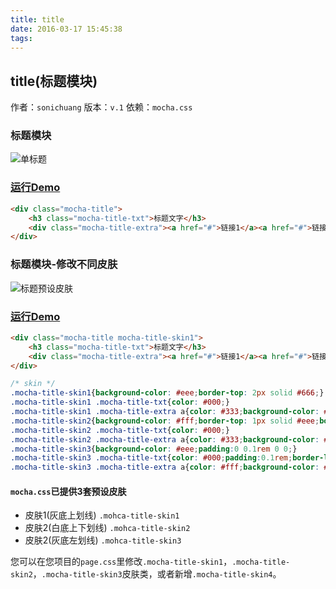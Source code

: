 ```yaml
---
title: title
date: 2016-03-17 15:45:38
tags:
---
```


## title(标题模块)
作者：`sonichuang`
版本：`v.1`
依赖：`mocha.css`

### 标题模块
![单标题](http://game.gtimg.cn/images/js/mocha/images/demo/title1.png)
### [运行Demo](http://tgideas.github.io/mocha/demo/title/demo.html "title(标题模块)")
``` html
<div class="mocha-title">
	<h3 class="mocha-title-txt">标题文字</h3>
	<div class="mocha-title-extra"><a href="#">链接1</a><a href="#">链接2</a></div>
</div>
```

### 标题模块-修改不同皮肤
![标题预设皮肤](http://game.gtimg.cn/images/js/mocha/images/demo/title2.png)
### [运行Demo](http://tgideas.github.io/mocha/demo/title/demo.html "title(标题模块)")
``` html
<div class="mocha-title mocha-title-skin1">
	<h3 class="mocha-title-txt">标题文字</h3>
	<div class="mocha-title-extra"><a href="#">链接1</a><a href="#">链接2</a></div>
</div>
```
``` css
/* skin */
.mocha-title-skin1{background-color: #eee;border-top: 2px solid #666;}
.mocha-title-skin1 .mocha-title-txt{color: #000;}
.mocha-title-skin1 .mocha-title-extra a{color: #333;background-color: #fff;border:1px solid #eee;border-radius:0.1rem;}
.mocha-title-skin2{background-color: #fff;border-top: 1px solid #eee;border-bottom: 1px solid #eee;}
.mocha-title-skin2 .mocha-title-txt{color: #000;}
.mocha-title-skin2 .mocha-title-extra a{color: #333;background-color: #f6f6f6;border:1px solid #eee;border-radius:0.1rem;}
.mocha-title-skin3{background-color: #eee;padding:0 0.1rem 0 0;}
.mocha-title-skin3 .mocha-title-txt{color: #000;padding:0.1rem;border-left:6px solid #333;background-color: #fff;padding:0 0.1rem;}
.mocha-title-skin3 .mocha-title-extra a{color: #fff;background-color: #333;border-radius:0;}
```
####  `mocha.css`已提供3套预设皮肤
- 皮肤1(灰底上划线) `.mohca-title-skin1`
- 皮肤2(白底上下划线) `.mohca-title-skin2`
- 皮肤2(灰底左划线) `.mohca-title-skin3`

您可以在您项目的`page.css`里修改`.mocha-title-skin1`，`.mocha-title-skin2`，`.mocha-title-skin3`皮肤类，或者新增`.mocha-title-skin4`。